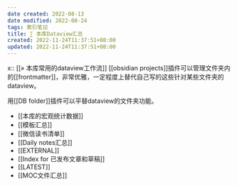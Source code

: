 ```yaml
---
date created: 2022-08-13
date modified: 2022-08-24
tags: 索引笔记
title: ∑ 本库Dataview汇总
created: 2022-11-24T11:37:51+08:00
updated: 2022-11-24T11:37:51+08:00
---
```


x:: [[» 本库常用的dataview工作流]]
[[obsidian projects]]插件可以管理文件夹内的[[frontmatter]]，非常优雅，一定程度上替代自己写的这些针对某些文件夹的dataview。

用[[DB folder]]插件可以平替dataview的文件夹功能。

- [[本库的宏观统计数据]]
- [[模板汇总]]
- [[微信读书清单]]
- [[Daily notes汇总]]
- [[EXTERNAL]]
- [[Index for 已发布文章和草稿]]
- [[LATEST]]
- [[MOC文件汇总]]
